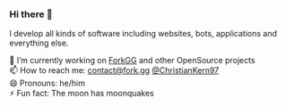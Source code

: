 ### Hi there 👋

I develop all kinds of software including websites, bots, applications and everything else.


🔭 I’m currently working on [ForkGG](https://github.com/ForkGG/fork) and other OpenSource projects  
📫 How to reach me: [contact@fork.gg](mailto:contact@fork.gg) [@ChristianKern97](https://twitter.com/ChristianKern97)  
😄 Pronouns: he/him  
⚡ Fun fact: The moon has moonquakes  
<!--
**ChristianKern97/ChristianKern97** is a ✨ _special_ ✨ repository because its `README.md` (this file) appears on your GitHub profile.

Here are some ideas to get you started:

- 🔭 I’m currently working on ...
- 🌱 I’m currently learning ...
- 👯 I’m looking to collaborate on ...
- 🤔 I’m looking for help with ...
- 💬 Ask me about ...
-->

